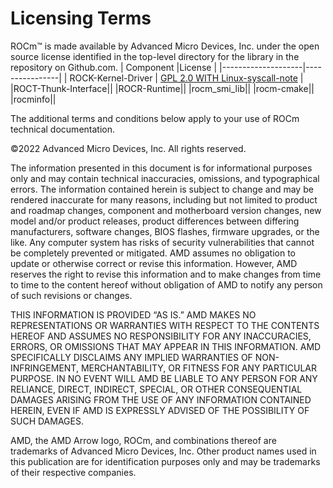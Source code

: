 # Licensing Terms

ROCm™ is made available by Advanced Micro Devices, Inc. under the open source license identified in the top-level directory for the library in the repository on Github.com.
| Component                 |License  |
|--------------------|----------------|
| ROCK-Kernel-Driver | [GPL 2.0 WITH Linux-syscall-note](https://github.com/RadeonOpenCompute/ROCK-Kernel-Driver/blob/master/COPYING)   |
|ROCT-Thunk-Interface||
|ROCR-Runtime||
|rocm_smi_lib||
|rocm-cmake||
|rocminfo||



 The additional terms and conditions below apply to your use of ROCm technical documentation.

©2022 Advanced Micro Devices, Inc. All rights reserved.

The information presented in this document is for informational purposes only and may contain technical inaccuracies, omissions, and typographical errors. The information contained herein is subject to change and may be rendered inaccurate for many reasons, including but not limited to product and roadmap changes, component and motherboard version changes, new model and/or product releases, product differences between differing manufacturers, software changes, BIOS flashes, firmware upgrades, or the like. Any computer system has risks of security vulnerabilities that cannot be completely prevented or mitigated. AMD assumes no obligation to update or otherwise correct or revise this information. However, AMD reserves the right to revise this information and to make changes from time to time to the content hereof without obligation of AMD to notify any person of such revisions or changes.

THIS INFORMATION IS PROVIDED “AS IS.” AMD MAKES NO REPRESENTATIONS OR WARRANTIES WITH RESPECT TO THE CONTENTS HEREOF AND ASSUMES NO RESPONSIBILITY FOR ANY INACCURACIES, ERRORS, OR OMISSIONS THAT MAY APPEAR IN THIS INFORMATION. AMD SPECIFICALLY DISCLAIMS ANY IMPLIED WARRANTIES OF NON-INFRINGEMENT, MERCHANTABILITY, OR FITNESS FOR ANY PARTICULAR PURPOSE. IN NO EVENT WILL AMD BE LIABLE TO ANY PERSON FOR ANY RELIANCE, DIRECT, INDIRECT, SPECIAL, OR OTHER CONSEQUENTIAL DAMAGES ARISING FROM THE USE OF ANY INFORMATION CONTAINED HEREIN, EVEN IF AMD IS EXPRESSLY ADVISED OF THE POSSIBILITY OF SUCH DAMAGES.

AMD, the AMD Arrow logo, ROCm, and combinations thereof are trademarks of Advanced Micro Devices, Inc. Other product names used in this publication are for identification purposes only and may be trademarks of their respective companies.

 